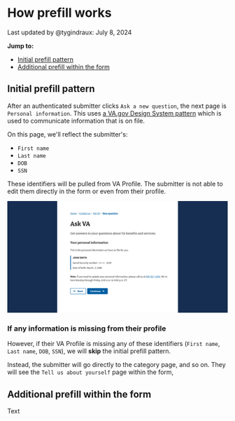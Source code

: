 # How prefill works

Last updated by @tygindraux: July 8, 2024

**Jump to:**
  - [Initial prefill pattern](#initial-prefill-pattern)
  - [Additional prefill within the form](#additional-prefill-within-the-form)

## Initial prefill pattern

After an authenticated submitter clicks `Ask a new question`, the next page is `Personal information`. This uses [a VA.gov Design System pattern](https://design.va.gov/patterns/help-users-to/know-how-their-information-is-updated#communicate-information-that-is-on-file) which is used to communicate information that is on file.

On this page, we'll reflect the submitter's:

- `First name`
- `Last name`
- `DOB`
- `SSN`

These identifiers will be pulled from VA Profile. The submitter is not able to edit them directly in the form or even from their profile.

![Prefill-pattern-example](https://github.com/department-of-veterans-affairs/va.gov-team/blob/master/products/ask-va/design/Images/07-2024-Prefill-pattern-example-1.png)

### If any information is missing from their profile

However, if their VA Profile is missing any of these identifiers (`First name`, `Last name`, `DOB`, `SSN`), we will **skip** the initial prefill pattern.

Instead, the submitter will go directly to the category page, and so on. They will see the `Tell us about yourself` page within the form,  

## Additional prefill within the form

Text
